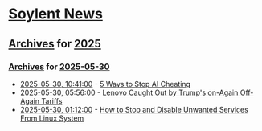 # [Soylent News](../../../README.md)

## [Archives](../../index.md) for [2025](../index.md)

### [Archives](../../index.md) for [2025-05-30](index.md)

* [2025-05-30, 10:41:00](https://soylentnews.org/article.pl?sid=25/05/29/0338204&from=rss) - [5 Ways to Stop AI Cheating](https://soylentnews.org/article.pl?sid=25/05/29/0338204&from=rss)
* [2025-05-30, 05:56:00](https://soylentnews.org/article.pl?sid=25/05/29/0334246&from=rss) - [Lenovo Caught Out by Trump's on-Again Off-Again Tariffs](https://soylentnews.org/article.pl?sid=25/05/29/0334246&from=rss)
* [2025-05-30, 01:12:00](https://soylentnews.org/article.pl?sid=25/05/29/0327229&from=rss) - [How to Stop and Disable Unwanted Services From Linux System](https://soylentnews.org/article.pl?sid=25/05/29/0327229&from=rss)

